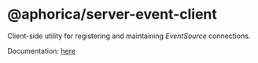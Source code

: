 # @aphorica/server-event-client

Client-side utility for registering and maintaining _EventSource_ connections.

Documentation: [here](https://aphorica.github.io/server-event-docs)